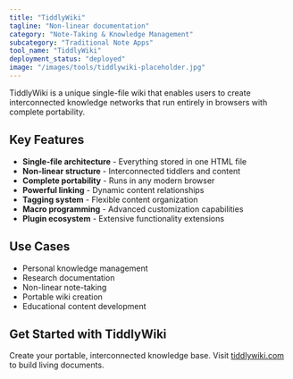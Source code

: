 ```yaml
---
title: "TiddlyWiki"
tagline: "Non-linear documentation"
category: "Note-Taking & Knowledge Management"
subcategory: "Traditional Note Apps"
tool_name: "TiddlyWiki"
deployment_status: "deployed"
image: "/images/tools/tiddlywiki-placeholder.jpg"
---
```

TiddlyWiki is a unique single-file wiki that enables users to create interconnected knowledge networks that run entirely in browsers with complete portability.

## Key Features

- **Single-file architecture** - Everything stored in one HTML file
- **Non-linear structure** - Interconnected tiddlers and content
- **Complete portability** - Runs in any modern browser
- **Powerful linking** - Dynamic content relationships
- **Tagging system** - Flexible content organization
- **Macro programming** - Advanced customization capabilities
- **Plugin ecosystem** - Extensive functionality extensions

## Use Cases

- Personal knowledge management
- Research documentation
- Non-linear note-taking
- Portable wiki creation
- Educational content development

## Get Started with TiddlyWiki

Create your portable, interconnected knowledge base. Visit [tiddlywiki.com](https://tiddlywiki.com) to build living documents.